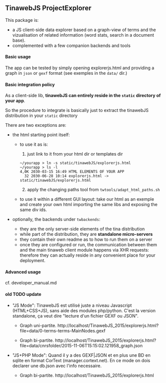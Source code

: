 ## TinawebJS ProjectExplorer

This package is:
  - a JS client-side data explorer based on a graph-view of terms and the vizualisation of related information (word stats, search in a document base).
  - complemented with a few companion backends and tools


#### Basic usage
The app can be tested by simply opening explorerjs.html and providing a graph in `json` or `gexf` format (see exemples in the `data/` dir.)


#### Basic integration policy
As a client-side lib, **tinawebJS can entirely reside in the `static` directory of your app**.

So the procedure to integrate is basically just to extract the tinawebJS distribution in your `static` directory

There are two exceptions are:
  - the html starting point itself:  
    - to use it as is:

      1) just link to it from your html dir or templates dir
      ```
      ~/yourapp > ln -s static/tinawebJS/explorerjs.html
      ~/yourapp > ls -l
      4,0K 2030-03-15 16:49 HTML ELEMENTS OF YOUR APP
        32 2030-06-28 10:14 explorerjs.html -> static/tinawebJS/explorerjs.html
      ```
      2) apply the changing paths tool from `twtools/adapt_html_paths.sh`

    - to use it within a different GUI layout: take our html as an exemple and create your own html importing the same libs and exposing the same div ids.

  - optionally, the backends under `twbackends`:
    - they are the only server-side elements of the tina distribution
    - while part of the distribution, they are **standalone micro-servers**
    - they contain their own readme as to how to run them on a server
    - once they are configured or run, the communication between them and the main tinaweb client module happens via XHR requests: therefore they can actually reside in any convenient place for your deployment.



#### Advanced usage

cf. developer_manual.md


#### old TODO update

- "JS Mode": TinawebJS est utilisé juste a niveau Javascript (HTML+CSS+JS), sans aide des modules php/python. C'est la version standalone, ça veut dire "lecture d'un fichier GEXF ou JSON".
	- Graph uni-partite.  http://localhost/TinawebJS_2015/explorerjs.html?file=data/0-terms-terms-MainNodes.gexf

	- Graph bi-partite.   http://localhost/TinawebJS_2015/explorerjs.html?file=data/cnrsfolder/2015-11-06T15:15:02.121958_graph.json



- "JS+PHP Mode": Quand il y a des GEXF|JSON et en plus une BD en sqlite en format CorText (manager.cortext.net). En ce mode on dois declarer une db.json avec l'info necessaire.
	- Graph bi-partite.   http://localhost/TinawebJS_2015/explorerjs.html

